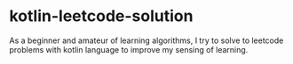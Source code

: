 # kotlin-leetcode-solution

As a beginner and amateur of learning algorithms, I try to solve to leetcode problems with kotlin language to improve my sensing of learning.
